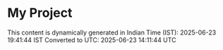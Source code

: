 # My Project

This content is dynamically generated in Indian Time (IST): 2025-06-23 19:41:44 IST
Converted to UTC: 2025-06-23 14:11:44 UTC
